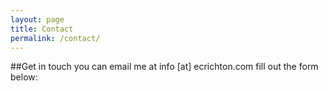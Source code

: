 ```yaml
---
layout: page
title: Contact
permalink: /contact/
---
```


##Get in touch
you can email me at info [at] ecrichton.com fill out the form below:

<script src="https://js-na3.hsforms.net/forms/embed/341648349.js" defer></script>
<div class="hs-form-frame" data-region="na3" data-form-id="6451ac67-2b7d-4f0a-9d6a-12d8e6b056b4" data-portal-id="341648349"></div>
